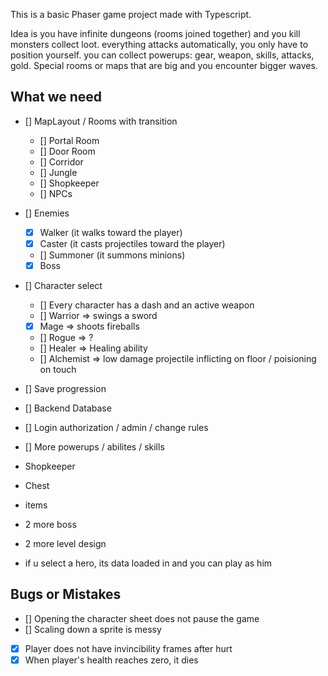 This is a basic Phaser game project made with Typescript.

Idea is you have infinite dungeons (rooms joined together) and you kill monsters collect loot. everything attacks automatically, you only have to position yourself. you can collect powerups: gear, weapon, skills, attacks, gold. Special rooms or maps that are big and you encounter bigger waves.
    
## What we need
- [] MapLayout / Rooms with transition
    - [] Portal Room
    - [] Door Room
    - [] Corridor
    - [] Jungle
    - [] Shopkeeper
    - [] NPCs
- [] Enemies
    - [x] Walker (it walks toward the player)
    - [x] Caster (it casts projectiles toward the player)
    - [] Summoner (it summons minions)
    - [x] Boss
- [] Character select
    - [] Every character has a dash and an active weapon
    - [] Warrior => swings a sword
    - [x] Mage => shoots fireballs
    - [] Rogue => ?
    - [] Healer => Healing ability
    - [] Alchemist => low damage projectile inflicting on floor / poisioning on touch    
- [] Save progression
- [] Backend Database
- [] Login authorization / admin / change rules
- [] More powerups / abilites / skills



- Shopkeeper
- Chest
- items
- 2 more boss
- 2 more level design

- if u select a hero, its data loaded in and you can play as him





## Bugs or Mistakes
- [] Opening the character sheet does not pause the game
- [] Scaling down a sprite is messy
- [x] Player does not have invincibility frames after hurt
- [x] When player's health reaches zero, it dies